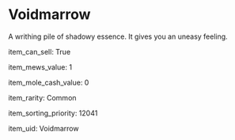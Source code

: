 # Voidmarrow

A writhing pile of shadowy essence. It gives you an uneasy feeling.

item_can_sell: True

item_mews_value: 1

item_mole_cash_value: 0

item_rarity: Common

item_sorting_priority: 12041

item_uid: Voidmarrow